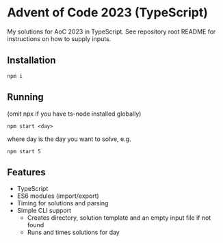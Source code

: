 # Advent of Code 2023 (TypeScript)

My solutions for AoC 2023 in TypeScript. See repository root README for instructions on how to supply inputs.

## Installation

`npm i`

## Running

(omit npx if you have ts-node installed globally)

`npm start <day>`

where day is the day you want to solve, e.g.

`npm start 5`

## Features

- TypeScript
- ES6 modules (import/export)
- Timing for solutions and parsing
- Simple CLI support
  - Creates directory, solution template and an empty input file if not found
  - Runs and times solutions for day
